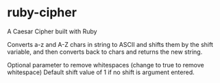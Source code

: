 # ruby-cipher
A Caesar Cipher built with Ruby

Converts a-z and A-Z chars in string to ASCII and shifts them by the
shift variable, and then converts back to chars and returns the new string.

Optional parameter to remove whitespaces (change to true to remove whitespace)
Default shift value of 1 if no shift is argument entered.